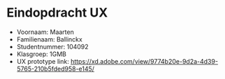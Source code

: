 # Eindopdracht UX

- Voornaam: Maarten
- Familienaam: Ballinckx
- Studentnummer: 104092
- Klasgroep: 1GMB 
- UX prototype link: https://xd.adobe.com/view/9774b20e-9d2a-4d39-5765-210b5fded958-e145/
